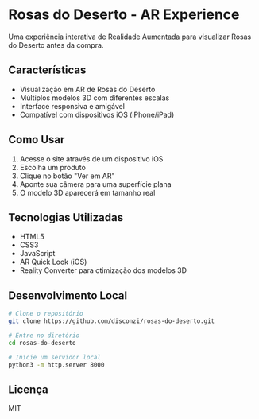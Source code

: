 # Rosas do Deserto - AR Experience

Uma experiência interativa de Realidade Aumentada para visualizar Rosas do Deserto antes da compra.

## Características

- Visualização em AR de Rosas do Deserto
- Múltiplos modelos 3D com diferentes escalas
- Interface responsiva e amigável
- Compatível com dispositivos iOS (iPhone/iPad)

## Como Usar

1. Acesse o site através de um dispositivo iOS
2. Escolha um produto
3. Clique no botão "Ver em AR"
4. Aponte sua câmera para uma superfície plana
5. O modelo 3D aparecerá em tamanho real

## Tecnologias Utilizadas

- HTML5
- CSS3
- JavaScript
- AR Quick Look (iOS)
- Reality Converter para otimização dos modelos 3D

## Desenvolvimento Local

```bash
# Clone o repositório
git clone https://github.com/disconzi/rosas-do-deserto.git

# Entre no diretório
cd rosas-do-deserto

# Inicie um servidor local
python3 -m http.server 8000
```

## Licença

MIT
